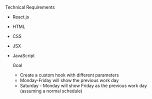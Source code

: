 Technical Requirements
* React.js
* HTML
* CSS
* JSX
* JavaScript

  Goal
  * Create a custom hook with different parameters
  * Monday-Friday will show the previous work day
  * Saturday - Monday will show Friday as the previous work day (assuming a normal schedule)
